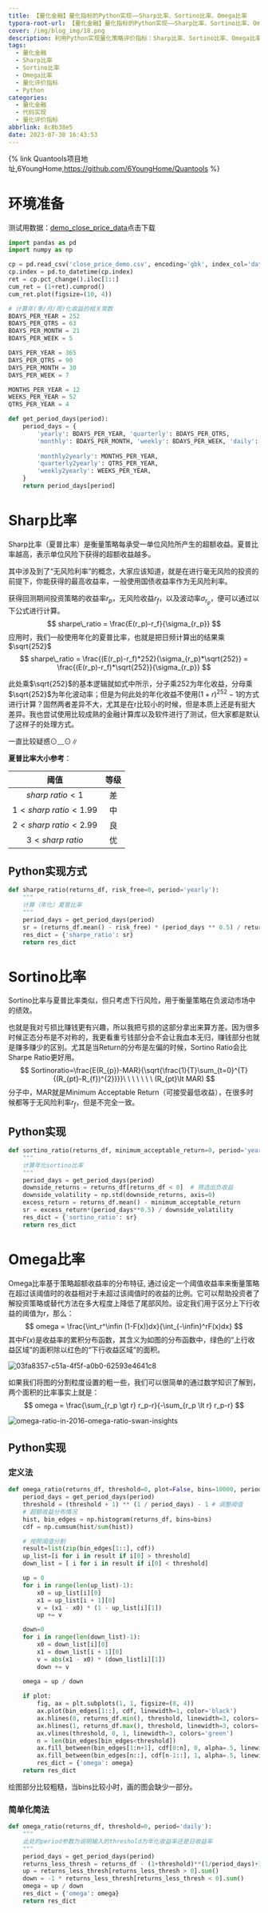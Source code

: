 ```yaml
---
title: 【量化金融】量化指标的Python实现——Sharp比率、Sortino比率、Omega比率
typora-root-url: 【量化金融】量化指标的Python实现——Sharp比率、Sortino比率、Omega比率
cover: /img/blog_img/18.png
description: 利用Python实现量化策略评价指标：Sharp比率、Sortino比率、Omega比率
tags:
  - 量化金融
  - Sharp比率
  - Sortino比率
  - Omega比率
  - 量化评价指标
  - Python
categories:
  - 量化金融
  - 代码实现
  - 量化评价指标
abbrlink: 8c8b38e5
date: 2023-07-30 16:43:53
---
```




{% link Quantools项目地址,6YoungHome,https://github.com/6YoungHome/Quantools %}



# 环境准备

测试用数据：[demo_close_price_data](/download/close_price_demo.csv)点击下载

```python
import pandas as pd
import numpy as np

cp = pd.read_csv('close_price_demo.csv', encoding='gbk', index_col='date')
cp.index = pd.to_datetime(cp.index)
ret = cp.pct_change().iloc[1::]
cum_ret = (1+ret).cumprod()
cum_ret.plot(figsize=(10, 4))
```



```python
# 计算年(季/月/周)化收益的相关常数
BDAYS_PER_YEAR = 252
BDAYS_PER_QTRS = 63
BDAYS_PER_MONTH = 21
BDAYS_PER_WEEK = 5

DAYS_PER_YEAR = 365
DAYS_PER_QTRS = 90
DAYS_PER_MONTH = 30
DAYS_PER_WEEK = 7

MONTHS_PER_YEAR = 12
WEEKS_PER_YEAR = 52
QTRS_PER_YEAR = 4

def get_period_days(period):
    period_days = {
        'yearly': BDAYS_PER_YEAR, 'quarterly': BDAYS_PER_QTRS,
        'monthly': BDAYS_PER_MONTH, 'weekly': BDAYS_PER_WEEK, 'daily': 1, 
        
        'monthly2yearly': MONTHS_PER_YEAR,
        'quarterly2yearly': QTRS_PER_YEAR, 
        'weekly2yearly': WEEKS_PER_YEAR, 
    }
    return period_days[period]
```

# Sharp比率

Sharp比率（夏普比率）是衡量策略每承受一单位风险所产生的超额收益。夏普比率越高，表示单位风险下获得的超额收益越多。

其中涉及到了“无风险利率”的概念，大家应该知道，就是在进行毫无风险的投资的前提下，你能获得的最高收益率，一般使用国债收益率作为无风险利率。

获得回测期间投资策略的收益率$r_{p}$，无风险收益$r_{f}$，以及波动率$\sigma_{r_p}$，便可以通过以下公式进行计算。
$$
sharpe\_ratio = \frac{E(r_p)-r_f}{\sigma_{r_p}}
$$
应用时，我们一般使用年化的夏普比率，也就是把日频计算出的结果乘$\sqrt{252}$
$$
sharpe\_ratio = \frac{(E(r_p)-r_f)*252}{\sigma_{r_p}*\sqrt{252}} = \frac{(E(r_p)-r_f)*\sqrt{252}}{\sigma_{r_p}}
$$

此处乘$\sqrt{252}$的基本逻辑就如式中所示，分子乘252为年化收益，分母乘$\sqrt{252}$为年化波动率；但是为何此处的年化收益不使用$(1+r)^{252}-1$的方式进行计算？固然两者差异不大，尤其是在r比较小的时候，但是本质上还是有挺大差异。我也尝试使用比较成熟的金融计算库以及软件进行了测试，但大家都是默认了这样子的处理方式。

一直比较疑惑⊙﹏⊙∥

**夏普比率大小参考**：

|             阈值             | 等级 |
| :--------------------------: | :--: |
|     $sharp\ ratio\lt 1$      |  差  |
| $1 \lt sharp\ ratio\lt 1.99$ |  中  |
| $2 \lt sharp\ ratio\lt 2.99$ |  良  |
|     $3 \lt sharp\ ratio$     |  优  |

## Python实现方式

```python
def sharpe_ratio(returns_df, risk_free=0, period='yearly'):
    """
    计算（年化）夏普比率
    """
    period_days = get_period_days(period)
    sr = (returns_df.mean() - risk_free) * (period_days ** 0.5) / returns_df.std()
    res_dict = {'sharpe_ratio': sr}
    return res_dict
```



# Sortino比率

Sortino比率与夏普比率类似，但只考虑下行风险，用于衡量策略在负波动市场中的绩效。

也就是我对亏损比赚钱更有兴趣，所以我把亏损的这部分拿出来算方差。因为很多时候正态分布是不对称的，我更看重亏钱部分会不会让我血本无归，赚钱部分也就是赚多赚少的区别。尤其是当Return的分布是左偏的时候，Sortino Ratio会比Sharpe Ratio更好用。
$$
Sortinoratio=\frac{E(R_{p})-MAR}{\sqrt{\frac{1}{T}\sum_{t=0}^{T}{(R_{pt}-R_{f})^{2}}}}\ \ \ \ \ \ \ (R_{pt}\lt MAR)
$$
分子中，MAR就是Minimum Acceptable Return（可接受最低收益），在很多时候都等于无风险利率$r_f$，但是不完全一致。

## Python实现

```python
def sortino_ratio(returns_df, minimum_acceptable_return=0, period='yearly'):
    """
    计算年化sortino比率
    """
    period_days = get_period_days(period)
    downside_returns = returns_df[returns_df < 0]  # 筛选出负收益
    downside_volatility = np.std(downside_returns, axis=0)
    excess_return = returns_df.mean() - minimum_acceptable_return
    sr = excess_return*(period_days**0.5) / downside_volatility
    res_dict = {'sortino_ratio': sr}
    return res_dict
```



# Omega比率

Omega比率基于策略超额收益率的分布特征, 通过设定一个阈值收益率来衡量策略在超过该阈值时的收益相对于未超过该阈值时的收益的比例。它可以帮助投资者了解投资策略或替代方法在多大程度上降低了尾部风险。设定我们用于区分上下行收益的阈值为r，那么：
$$
omega = \frac{\int_r^\infin (1-F(x))dx}{\int_{-\infin}^rF(x)dx}
$$
其中$F(x)$是收益率的累积分布函数，其含义为如图的分布函数中，绿色的“上行收益区域”的面积除以红色的“下行收益区域”的面积。

![03fa8357-c51a-4f5f-a0b0-62593e4641c8](/03fa8357-c51a-4f5f-a0b0-62593e4641c8.png)

如果我们将图的分割粒度设置的粗一些，我们可以很简单的通过数学知识了解到，两个面积的比率事实上就是：
$$
omega = \frac{\sum_{r_p \gt r} r_p-r}{-\sum_{r_p \lt r} r_p-r}
$$


![omega-ratio-in-2016-omega-ratio-swan-insights](/omega-ratio-in-2016-omega-ratio-swan-insights-16907034276783.png)



## Python实现

### 定义法

```python
def omega_ratio(returns_df, threshold=0, plot=False, bins=10000, period='daily'):
    period_days = get_period_days(period)
    threshold = (threshold + 1) ** (1 / period_days) - 1 # 调整阈值
    # 超额收益分布情况
    hist, bin_edges = np.histogram(returns_df, bins=bins)
    cdf = np.cumsum(hist/sum(hist))

    # 按照阈值分割
    result=list(zip(bin_edges[1::], cdf))
    up_list=[i for i in result if i[0] > threshold]
    down_list = [ i for i in result if i[0] < threshold]

    up = 0
    for i in range(len(up_list)-1):
        x0 = up_list[i][0]
        x1 = up_list[i + 1][0]
        v = (x1 - x0) * (1 - up_list[i][1])
        up += v

    down=0
    for i in range(len(down_list)-1):
        x0 = down_list[i][0]
        x1 = down_list[i + 1][0]
        v = abs(x1 - x0) * (down_list[i][1])
        down += v
    
    omega = up / down

    if plot:
        fig, ax = plt.subplots(1, 1, figsize=(8, 4))
        ax.plot(bin_edges[1::], cdf, linewidth=1, color='black')
        ax.hlines(0, returns_df.min(), threshold, linewidth=3, colors='blue')
        ax.hlines(1, returns_df.max(), threshold, linewidth=3, colors='red')
        ax.vlines(threshold, 0, 1, linewidth=3, colors='green')
        n = len(bin_edges[bin_edges<threshold])
        ax.fill_between(bin_edges[1:n+1], cdf[0:n], 0, alpha=.5, linewidth=0, color='red')
        ax.fill_between(bin_edges[n::], cdf[n-1::], 1, alpha=.5, linewidth=0, color='green')
        res_dict = {'omega': omega}
    return res_dict
```

绘图部分比较粗糙，当bins比较小时，画的图会缺少一部分。

### 简单化简法

```python
def omega_ratio(returns_df, threshold=0, period='daily'):
    """
    此处的period参数为说明输入的threshold为年化收益率还是日收益率
    """
    period_days = get_period_days(period)
    returns_less_thresh = returns_df - (1+threshold)**(1/period_days)+1
    up = returns_less_thresh[returns_less_thresh > 0].sum()
    down = -1 * returns_less_thresh[returns_less_thresh < 0].sum()
    omega = up / down
    res_dict = {'omega': omega}
    return res_dict
```









